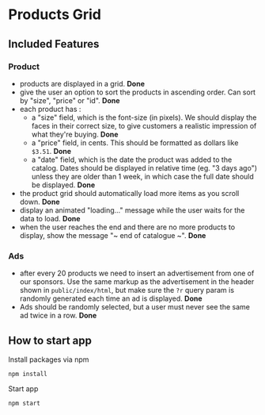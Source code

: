 Products Grid
====

Included Features
----
### Product
- products are displayed in a grid. **Done**
- give the user an option to sort the products in ascending order. Can sort by "size", "price" or "id". **Done**
- each product has :
  - a "size" field, which is the font-size (in pixels). We should display the faces in their correct size, to give customers a realistic impression of what they're buying. **Done**
  - a "price" field, in cents. This should be formatted as dollars like `$3.51`. **Done**
  - a "date" field, which is the date the product was added to the catalog. Dates should be displayed in relative time (eg. "3 days ago") unless they are older than 1 week, in which case the full date should be displayed. **Done**
- the product grid should automatically load more items as you scroll down. **Done**
- display an animated "loading..." message while the user waits for the data to load. **Done**
- when the user reaches the end and there are no more products to display, show the message "~ end of catalogue ~". **Done**
### Ads
- after every 20 products we need to insert an advertisement from one of our sponsors. Use the same markup as the advertisement in the header shown in `public/index/html`, but make sure the `?r` query param is randomly generated each time an ad is displayed. **Done**
- Ads should be randomly selected, but a user must never see the same ad twice in a row. **Done**

How to start app
----
Install packages via npm
```
npm install
```
Start app
```
npm start
```
